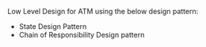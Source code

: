 Low Level Design for ATM using the below design pattern:
  - State Design Pattern
  - Chain of Responsibility Design pattern
